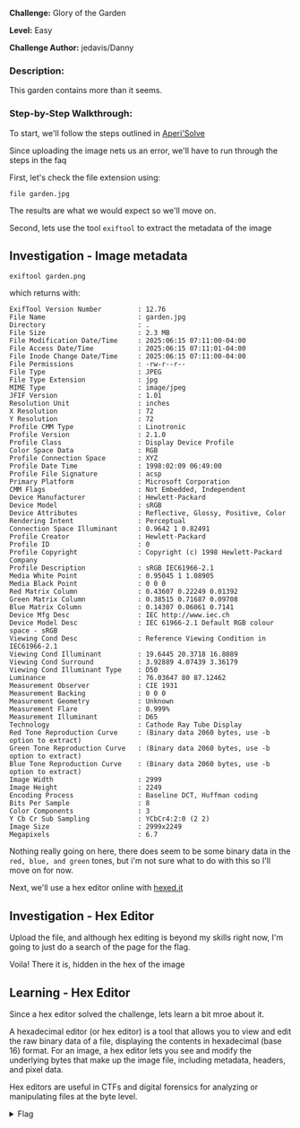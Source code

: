 **Challenge:** Glory of the Garden

**Level:** Easy

**Challenge Author:** jedavis/Danny

### Description: 
This garden contains more than it seems.

### Step-by-Step Walkthrough:
To start, we'll follow the steps outlined in [Aperi'Solve](https://www.aperisolve.com/faq)

Since uploading the image nets us an error, we'll have to run through the steps in the faq

First, let's check the file extension using:

`file garden.jpg`

The results are what we would expect so we'll move on.

Second, lets use the tool `exiftool` to extract the metadata of the image

## Investigation - Image metadata

```exiftool garden.png```

which returns with:

```
ExifTool Version Number         : 12.76
File Name                       : garden.jpg
Directory                       : .
File Size                       : 2.3 MB
File Modification Date/Time     : 2025:06:15 07:11:00-04:00
File Access Date/Time           : 2025:06:15 07:11:01-04:00
File Inode Change Date/Time     : 2025:06:15 07:11:00-04:00
File Permissions                : -rw-r--r--
File Type                       : JPEG
File Type Extension             : jpg
MIME Type                       : image/jpeg
JFIF Version                    : 1.01
Resolution Unit                 : inches
X Resolution                    : 72
Y Resolution                    : 72
Profile CMM Type                : Linotronic
Profile Version                 : 2.1.0
Profile Class                   : Display Device Profile
Color Space Data                : RGB
Profile Connection Space        : XYZ
Profile Date Time               : 1998:02:09 06:49:00
Profile File Signature          : acsp
Primary Platform                : Microsoft Corporation
CMM Flags                       : Not Embedded, Independent
Device Manufacturer             : Hewlett-Packard
Device Model                    : sRGB
Device Attributes               : Reflective, Glossy, Positive, Color
Rendering Intent                : Perceptual
Connection Space Illuminant     : 0.9642 1 0.82491
Profile Creator                 : Hewlett-Packard
Profile ID                      : 0
Profile Copyright               : Copyright (c) 1998 Hewlett-Packard Company
Profile Description             : sRGB IEC61966-2.1
Media White Point               : 0.95045 1 1.08905
Media Black Point               : 0 0 0
Red Matrix Column               : 0.43607 0.22249 0.01392
Green Matrix Column             : 0.38515 0.71687 0.09708
Blue Matrix Column              : 0.14307 0.06061 0.7141
Device Mfg Desc                 : IEC http://www.iec.ch
Device Model Desc               : IEC 61966-2.1 Default RGB colour space - sRGB
Viewing Cond Desc               : Reference Viewing Condition in IEC61966-2.1
Viewing Cond Illuminant         : 19.6445 20.3718 16.8089
Viewing Cond Surround           : 3.92889 4.07439 3.36179
Viewing Cond Illuminant Type    : D50
Luminance                       : 76.03647 80 87.12462
Measurement Observer            : CIE 1931
Measurement Backing             : 0 0 0
Measurement Geometry            : Unknown
Measurement Flare               : 0.999%
Measurement Illuminant          : D65
Technology                      : Cathode Ray Tube Display
Red Tone Reproduction Curve     : (Binary data 2060 bytes, use -b option to extract)
Green Tone Reproduction Curve   : (Binary data 2060 bytes, use -b option to extract)
Blue Tone Reproduction Curve    : (Binary data 2060 bytes, use -b option to extract)
Image Width                     : 2999
Image Height                    : 2249
Encoding Process                : Baseline DCT, Huffman coding
Bits Per Sample                 : 8
Color Components                : 3
Y Cb Cr Sub Sampling            : YCbCr4:2:0 (2 2)
Image Size                      : 2999x2249
Megapixels                      : 6.7
```

Nothing really going on here, there does seem to be some binary data in the `red, blue, and green` tones, but i'm not sure what to do with this so I'll move on for now.

Next, we'll use a hex editor online with [hexed.it](hexed.it)

## Investigation - Hex Editor
Upload the file, and although hex editing is beyond my skills right now, I'm going to just do a search of the page for the flag. 

Voila! There it is, hidden in the hex of the image

## Learning - Hex Editor
Since a hex editor solved the challenge, lets learn a bit mroe about it.

A hexadecimal editor (or hex editor) is a tool that allows you to view and edit the raw binary data of a file, displaying the contents in hexadecimal (base 16) format. For an image, a hex editor lets you see and modify the underlying bytes that make up the image file, including metadata, headers, and pixel data.

Hex editors are useful in CTFs and digital forensics for analyzing or manipulating files at the byte level.

<details><summary>Flag</summary>
    <pre>
    picoCTF{more_than_m33ts_the_3y3657BaB2C}
    </pre>
   </details>